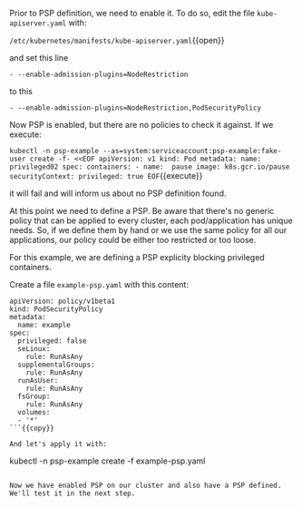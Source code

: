 Prior to PSP definition, we need to enable it. To do so, edit the file `kube-apiserver.yaml` with:

`/etc/kubernetes/manifests/kube-apiserver.yaml`{{open}}

and set this line

```
- --enable-admission-plugins=NodeRestriction
```

to this

```
- --enable-admission-plugins=NodeRestriction,PodSecurityPolicy
```

Now PSP is enabled, but there are no policies to check it against. If we execute:

`
kubectl -n psp-example --as=system:serviceaccount:psp-example:fake-user create -f- <<EOF
apiVersion: v1
kind: Pod
metadata:
  name:      privileged02
spec:
  containers:
    - name:  pause
      image: k8s.gcr.io/pause
      securityContext:
        privileged: true
EOF
`{{execute}}

it will fail and will inform us about no PSP definition found.

At this point we need to define a PSP. Be aware that there's no generic policy that can be applied to every cluster, each pod/application has unique needs. So, if we define them by hand or we use the same policy for all our applications, our policy could be either too restricted or too loose.

For this example, we are defining a PSP explicity blocking privileged containers.

Create a file `example-psp.yaml` with this content:

```
apiVersion: policy/v1beta1
kind: PodSecurityPolicy
metadata:
  name: example
spec:
  privileged: false
  seLinux:
    rule: RunAsAny
  supplementalGroups:
    rule: RunAsAny
  runAsUser:
    rule: RunAsAny
  fsGroup:
    rule: RunAsAny
  volumes:
  - '*'
```{{copy}}

And let's apply it with:

```
kubectl -n psp-example create -f example-psp.yaml
```{{execute}}

Now we have enabled PSP on our cluster and also have a PSP defined. We'll test it in the next step.
